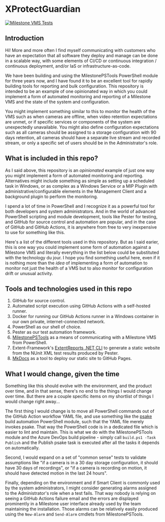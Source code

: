 # XProtectGuardian

[![Milestone VMS Tests](https://github.com/joshooaj/XProtectGuardian/actions/workflows/test-milestone.yml/badge.svg)](https://www.joshooaj.com/XProtectGuardian/)

## Introduction

Hi! More and more often I find myself communicating with customers who have an
expectation that all software they deploy and manage can be done in a scalable
way, with some elements of CI/CD or continuous integration / continuous
deployment, and/or IaS or infrastructure-as-code.

We have been building and using the MilestonePSTools PowerShell module for three
years now, and I have found it to be an excellent tool for rapidly building tools
for reporting and bulk configuration. This repository is intended to be an
example of one opinionated way in which you could implement a form of automated
monitoring and reporting of a Milestone VMS and the state of the system and
configuration.

You might implement something similar to this to monitor the health of the VMS
such as when cameras are offline, when video retention expectations are unmet, or
if specific services or components of the system are unexpectedly unavailable. You
might also define configuration expectations such as all cameras should be
assigned to a storage configuration with 90 days retention, all cameras should
have a separate live stream and recorded stream, or only a specific set of users
should be in the Administrator's role.

## What is included in this repo?

As I said above, this repository is an _opinionated_ example of just one way you
might implement a form of automated monitoring and reporting. Alternatives might
include something as simple as setting up a scheduled task in Windows, or as
complex as a Windows Service or a MIP Plugin with administrative/configurable
elements in the Management Client and a background plugin to perform the
monitoring.

I spend a lot of time in PowerShell and I recognize it as a powerful
tool for both developers and system administrators. And in the world of advanced
PowerShell scripting and module development, tools like Pester for testing, and
GitHub for source control and automation are popular, and in the case of GitHub
and GitHub Actions, it is anywhere from free to very inexpensive to use for
something like this.

Here's a list of the different tools used in this repository. But as I said
earier, this is one way you could implement some form of automation against a
Milestone VMS and literally everything in the list below could be substituted
with the technology du jour. I hope you find something useful here, even if it
is nothing more than the _idea_ of implementing a form of automation to monitor
not just the health of a VMS but to also monitor for configuration drift or
unusual activity.

## Tools and technologies used in this repo

1. GitHub for source control.
2. Automated script execution using GitHub Actions with a self-hosted runner.
3. Docker for running our GitHub Actions runner in a Windows container in our
   own private, internet-connected network.
4. PowerShell as our shell of choice.
5. Pester as our test automation framework.
6. [MilestonePSTools](https://www.milestonepstools.com) as a means of communicating with a Milestone VMS from PowerShell.
7. Extent-Framework's [ExtentReports .NET CLI](https://github.com/extent-framework/extentreports-dotnet-cli) to generate a static website from the NUnit XML test results produced by Pester.
8. [MkDocs](https://www.mkdocs.org/) as a tool to deploy our static site to GitHub Pages.

## What I would change, given the time

Something like this should evolve with the environment, and the product over
time, and in that sense, there's no end to the things I would change over time.
But there are a couple specific items on my shortlist of things I would change
right away...

The first thing I would change is to move all PowerShell commands out of the
GitHub Action workflow YAML file, and use something like the [psake](https://github.com/psake/psake)
build automation PowerShell module, such that the YAML file merely invokes psake.
That way the PowerShell code is in a dedicated file which is easier to lint and
maintain. This is what we do with the MilestonePSTools module and the Azure
DevOps build pipeline - simply call `build.ps1 -Task Publish` and the Publish
psake task is executed after all the tasks it depends on automatically.

Second, I would expand on a set of "common sense" tests to validate
assumptions like "if a camera is in a 30 day storage configuration, it should
have 30 days of recordings", or "if a camera is recording on motion, it should
have detected motion in the last 24 hours".

Finally, depending on the environment and if Smart Client is commonly used by
the system administrators, I might consider generating alarms assigned to the
Administrator's role when a test fails. That way nobody is relying on seeing
a GitHub Actions failure email and the errors are displayed prominently in a
Milestone user interface already used by the team maintaining the installation.
Those alarms can be relatively easily produced using the `New-Alarm` and
`Send-Alarm` cmdlets from MilestonePSTools.
